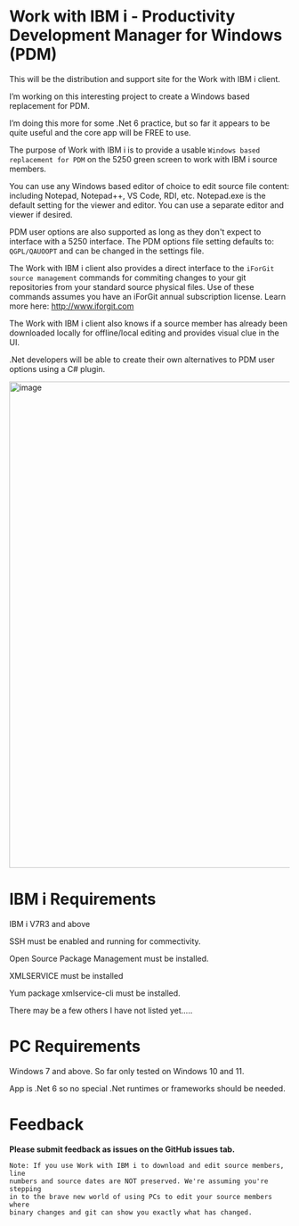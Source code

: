 # Work with IBM i - Productivity Development Manager for Windows (PDM)
This will be the distribution and support site for the Work with IBM i client. 

I’m working on this interesting project to create a Windows based replacement for PDM. 

I’m doing this more for some .Net 6 practice, but so far it appears to be quite useful and the core app will be FREE to use.

The purpose of Work with IBM i is to provide a usable ```Windows based replacement for PDM``` on the 5250 green screen to work with IBM i source members.

You can use any Windows based editor of choice to edit source file content: including Notepad, Notepad++, VS Code, RDI, etc. Notepad.exe is the default setting for the viewer and editor. You can use a separate editor and viewer if desired. 

PDM user options are also supported as long as they don't expect to interface with a 5250 interface. The PDM options file setting defaults to: ```QGPL/QAUOOPT``` and can be changed in the settings file.

The Work with IBM i client also provides a direct interface to the ```iForGit source management``` commands for commiting changes to your git repositories from your standard source physical files. Use of these commands assumes you have an iForGit annual subscription license. Learn more here: http://www.iforgit.com

The Work with IBM i client also knows if a source member has already been downloaded locally for offline/local editing and provides visual clue in the UI.

.Net developers will be able to create their own alternatives to PDM user options using a C# plugin.

<img width="872" alt="image" src="https://user-images.githubusercontent.com/9791508/188206784-4e06bbce-bdd4-430a-8553-ff5891dc5881.png">


# IBM i Requirements
IBM i V7R3 and above

SSH must be enabled and running for commectivity.

Open Source Package Management must be installed.

XMLSERVICE must be installed 

Yum package xmlservice-cli must be installed.

There may be a few others I have not listed yet.....

# PC Requirements
Windows 7 and above. So far only tested on Windows 10 and 11.

App is .Net 6 so no special .Net runtimes or frameworks should be needed.

# Feedback
**Please submit feedback as issues on the GitHub issues tab.** 

```
Note: If you use Work with IBM i to download and edit source members, line 
numbers and source dates are NOT preserved. We're assuming you're stepping 
in to the brave new world of using PCs to edit your source members where
binary changes and git can show you exactly what has changed.

```
